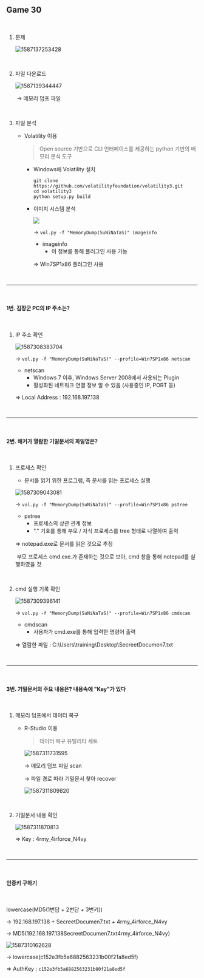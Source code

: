 ## Game 30

<br>

1. 문제

   ![1587137253428](./images/1587137253428.png)

<br>

2. 파일 다운로드

   ![1587139344447](./images/1587139344447.png)

   ​	→ 메모리 덤프 파일

<br>

3. 파일 분석

   - Volatility 이용

     > Open source 기반으로 CLI 인터페이스를 제공하는 python 기반의 메모리 분석 도구

     - Windows에 Volatility 설치

       ```
       git clone https://github.com/volatilityfoundation/volatility3.git
       cd volatility3
       python setup.py build
       ```
     
     - 이미지 시스템 분석
     
       ![	](./images/1587307631963.png) 
     
       → `vol.py -f "MemoryDump(SuNiNaTaS)" imageinfo`
     
       - imageinfo
         - 이 정보를 통해 플러그인 사용 가능
     
       ⇒ Win7SP1x86 플러그인 사용

<br>

-----------------------

<br>

#### 1번. 김장군 PC의 IP 주소는?

<br>

1. IP 주소 확인

   ![1587308383704](./images/1587308383704.png)

   → `vol.py -f "MemoryDump(SuNiNaTaS)" --profile=Win7SP1x86 netscan`

   - netscan
     - Windows 7 이후, Windows Server 2008에서 사용되는 Plugin
     - 활성화된 네트워크 연결 정보 알 수 있음 (사용중인 IP, PORT 등)

   ⇒ Local Address : 192.168.197.138

<br>

--------------------------------------------

<br>

#### 2번. 해커가 열람한 기밀문서의 파일명은?

<br>

1. 프로세스 확인

   - 문서를 읽기 위한 프로그램, 즉 문서를 읽는 프로세스 실행

   ![1587309043081](./images/1587309043081.png)

   → `vol.py -f "MemoryDump(SuNiNaTaS)" --profile=Win7SP1x86 pstree`

   - pstree
     - 프로세스의 상관 관계 정보
     - "." 기호를 통해 부모 / 자식 프로세스를 tree 형태로 나열하여 출력

   ⇒ notepad.exe로 문서를 읽은 것으로 추정

   ​	부모 프로세스 cmd.exe.가 존재하는 것으로 보아, cmd 창을 통해 notepad를 실행하였을 것

<br>

2. cmd 실행 기록 확인

   ![1587309396141](./images/1587309396141.png)

   → `vol.py -f "MemoryDump(SuNiNaTaS)" --profile=Win7SP1x86 cmdscan`

   - cmdscan
     - 사용자가 cmd.exe를 통해 입력한 명령어 출력

   ⇒ 열람한 파일 : C:\Users\training\Desktop\SecreetDocumen7.txt

<br>

----------------------------

<br>

#### 3번. 기밀문서의 주요 내용은? 내용속에 "Key"가 있다

<br>

1. 메모리 덤프에서 데이터 복구

   - R-Studio 이용

     > 데이터 복구 유틸리티 세트

     ![1587311731595](./images/1587311731595.png)

     → 메모리 덤프 파일 scan 

     → 파일 경로 따라 기밀문서 찾아 recover

     ![1587311809820](./images/1587311809820.png)

<br>

2. 기밀문서 내용 확인

   ![1587311870813](./images/1587311870813.png)

   ⇒ Key : 4rmy_4irforce_N4vy

<br>

------------------

<br>

#### 인증키 구하기

<br>

lowercase(MD5(1번답 + 2번답 + 3번키))

→ 192.168.197.138 + SecreetDocumen7.txt + 4rmy_4irforce_N4vy

→ MD5(192.168.197.138SecreetDocumen7.txt4rmy_4irforce_N4vy)

![1587310162628](./images/1587310162628.png)

→ lowercase(c152e3fb5a6882563231b00f21a8ed5f)

⇒ AuthKey : `c152e3fb5a6882563231b00f21a8ed5f`
